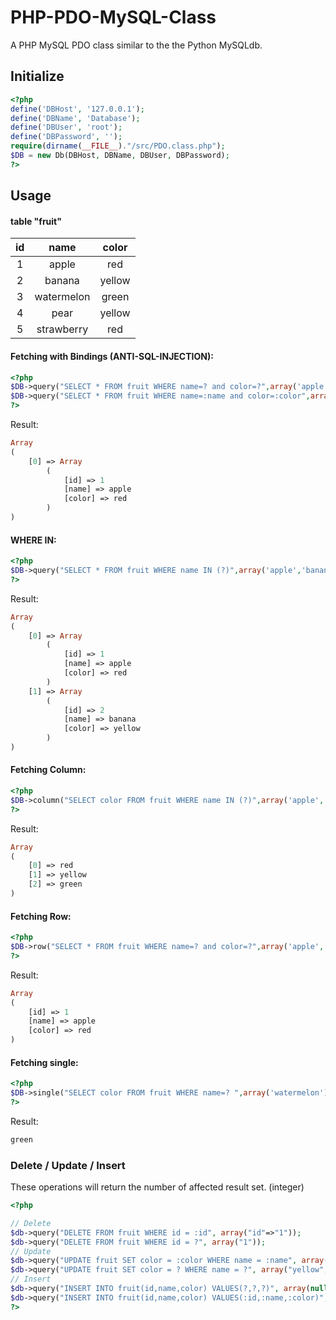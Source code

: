 PHP-PDO-MySQL-Class
===================

A  PHP MySQL PDO class similar to the the Python MySQLdb.

Initialize
------------
```php
<?php
define('DBHost', '127.0.0.1');
define('DBName', 'Database');
define('DBUser', 'root');
define('DBPassword', '');
require(dirname(__FILE__)."/src/PDO.class.php");
$DB = new Db(DBHost, DBName, DBUser, DBPassword);
?>
```

Usage
------------

#### table "fruit"

| id | name | color
|:-----------:|:------------:|:------------:|
| 1       |      apple  |     red    
| 2       |      banana |     yellow  
| 3       |   watermelon|     green   
| 4       |        pear |     yellow    
| 5       |   strawberry|     red    

#### Fetching with Bindings (ANTI-SQL-INJECTION):

```php
<?php
$DB->query("SELECT * FROM fruit WHERE name=? and color=?",array('apple','red'));
$DB->query("SELECT * FROM fruit WHERE name=:name and color=:color",array('name'=>'apple','color'=>'red'));
?>
```

Result:

```php
Array
(
	[0] => Array
		(
			[id] => 1
			[name] => apple
			[color] => red
		)
)
```

#### WHERE IN:

```php
<?php
$DB->query("SELECT * FROM fruit WHERE name IN (?)",array('apple','banana'));
?>
```

Result:

```php
Array
(
	[0] => Array
		(
			[id] => 1
			[name] => apple
			[color] => red
		)
	[1] => Array
		(
			[id] => 2
			[name] => banana
			[color] => yellow
		)
)
```

#### Fetching Column:

```php
<?php
$DB->column("SELECT color FROM fruit WHERE name IN (?)",array('apple','banana','watermelon'));
?>
```

Result:

```php
Array
(
	[0] => red
	[1] => yellow
	[2] => green
)
```

#### Fetching Row:

```php
<?php
$DB->row("SELECT * FROM fruit WHERE name=? and color=?",array('apple','red'));
?>
```

Result:

```php
Array
(
	[id] => 1
	[name] => apple
	[color] => red
)
```

#### Fetching single:

```php
<?php
$DB->single("SELECT color FROM fruit WHERE name=? ",array('watermelon'));
?>
```

Result:

```php
green
```

### Delete / Update / Insert
These operations will return the number of affected result set. (integer)
```php
<?php

// Delete
$db->query("DELETE FROM fruit WHERE id = :id", array("id"=>"1"));
$db->query("DELETE FROM fruit WHERE id = ?", array("1"));
// Update
$db->query("UPDATE fruit SET color = :color WHERE name = :name", array("name"=>"strawberry","color"=>"yellow"));
$db->query("UPDATE fruit SET color = ? WHERE name = ?", array("yellow","strawberry"));
// Insert
$db->query("INSERT INTO fruit(id,name,color) VALUES(?,?,?)", array(null,"mango","yellow"));//Parameters must be ordered
$db->query("INSERT INTO fruit(id,name,color) VALUES(:id,:name,:color)", array("color"=>"yellow","name"=>"mango","id"=>null));//Parameters order free
?>
```